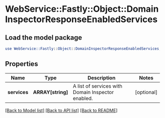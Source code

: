 # WebService::Fastly::Object::DomainInspectorResponseEnabledServices

## Load the model package
```perl
use WebService::Fastly::Object::DomainInspectorResponseEnabledServices;
```

## Properties
Name | Type | Description | Notes
------------ | ------------- | ------------- | -------------
**services** | **ARRAY[string]** | A list of services with Domain Inspector enabled. | [optional] 

[[Back to Model list]](../README.md#documentation-for-models) [[Back to API list]](../README.md#documentation-for-api-endpoints) [[Back to README]](../README.md)


